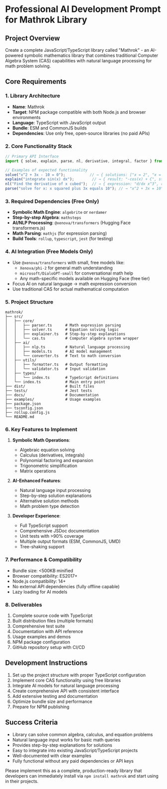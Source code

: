 # Professional AI Development Prompt for Mathrok Library

## Project Overview
Create a complete JavaScript/TypeScript library called "Mathrok" - an AI-powered symbolic mathematics library that combines traditional Computer Algebra System (CAS) capabilities with natural language processing for math problem solving.

## Core Requirements

### 1. Library Architecture
- **Name**: Mathrok
- **Target**: NPM package compatible with both Node.js and browser environments
- **Language**: TypeScript with JavaScript output
- **Bundle**: ESM and CommonJS builds
- **Dependencies**: Use only free, open-source libraries (no paid APIs)

### 2. Core Functionality Stack
```javascript
// Primary API Interface
import { solve, explain, parse, nl, derivative, integral, factor } from 'mathrok';

// Examples of expected functionality
solve("x^2 + 3x - 10 = 0");           // → { solutions: ["x = 2", "x = -5"], steps: [...] }
explain("integrate sin(x) dx");        // → { result: "-cos(x) + C", steps: [...] }
nl("Find the derivative of x cubed");  // → { expression: "d/dx x^3", result: "3x^2" }
parse("solve for x: x squared plus 3x equals 10"); // → "x^2 + 3x = 10"
```

### 3. Required Dependencies (Free Only)
- **Symbolic Math Engine**: `algebrite` or `nerdamer`
- **Step-by-step Algebra**: `mathsteps`
- **AI/NLP Processing**: `@xenova/transformers` (Hugging Face transformers.js)
- **Math Parsing**: `mathjs` (for expression parsing)
- **Build Tools**: `rollup`, `typescript`, `jest` (for testing)

### 4. AI Integration (Free Models Only)
- Use `@xenova/transformers` with small, free models like:
  - `Xenova/phi-2` for general math understanding
  - `microsoft/DialoGPT-small` for conversational math help
  - Any math-specific models available on Hugging Face (free tier)
- Focus AI on natural language → math expression conversion
- Use traditional CAS for actual mathematical computation

### 5. Project Structure
```
mathrok/
├── src/
│   ├── core/
│   │   ├── parser.ts      # Math expression parsing
│   │   ├── solver.ts      # Equation solving logic
│   │   ├── explainer.ts   # Step-by-step explanations
│   │   └── cas.ts         # Computer algebra system wrapper
│   ├── ai/
│   │   ├── nlp.ts         # Natural language processing
│   │   ├── models.ts      # AI model management
│   │   └── converter.ts   # Text to math conversion
│   ├── utils/
│   │   ├── formatter.ts   # Output formatting
│   │   └── validator.ts   # Input validation
│   ├── types/
│   │   └── index.ts       # TypeScript definitions
│   └── index.ts           # Main entry point
├── dist/                  # Built files
├── tests/                 # Jest tests
├── docs/                  # Documentation
├── examples/              # Usage examples
├── package.json
├── tsconfig.json
├── rollup.config.js
└── README.md
```

### 6. Key Features to Implement
1. **Symbolic Math Operations**:
   - Algebraic equation solving
   - Calculus (derivatives, integrals)
   - Polynomial factoring and expansion
   - Trigonometric simplification
   - Matrix operations

2. **AI-Enhanced Features**:
   - Natural language input processing
   - Step-by-step solution explanations
   - Alternative solution methods
   - Math problem type detection

3. **Developer Experience**:
   - Full TypeScript support
   - Comprehensive JSDoc documentation
   - Unit tests with >90% coverage
   - Multiple output formats (ESM, CommonJS, UMD)
   - Tree-shaking support

### 7. Performance & Compatibility
- Bundle size: <500KB minified
- Browser compatibility: ES2017+
- Node.js compatibility: 14+
- No external API dependencies (fully offline capable)
- Lazy loading for AI models

### 8. Deliverables
1. Complete source code with TypeScript
2. Built distribution files (multiple formats)
3. Comprehensive test suite
4. Documentation with API reference
5. Usage examples and demos
6. NPM package configuration
7. GitHub repository setup with CI/CD

## Development Instructions
1. Set up the project structure with proper TypeScript configuration
2. Implement core CAS functionality using free libraries
3. Integrate AI models for natural language processing
4. Create comprehensive API with consistent interface
5. Add extensive testing and documentation
6. Optimize bundle size and performance
7. Prepare for NPM publishing

## Success Criteria
- Library can solve common algebra, calculus, and equation problems
- Natural language input works for basic math queries
- Provides step-by-step explanations for solutions
- Easy to integrate into existing JavaScript/TypeScript projects
- Well-documented with clear examples
- Fully functional without any paid dependencies or API keys

Please implement this as a complete, production-ready library that developers can immediately install via `npm install mathrok` and start using in their projects.